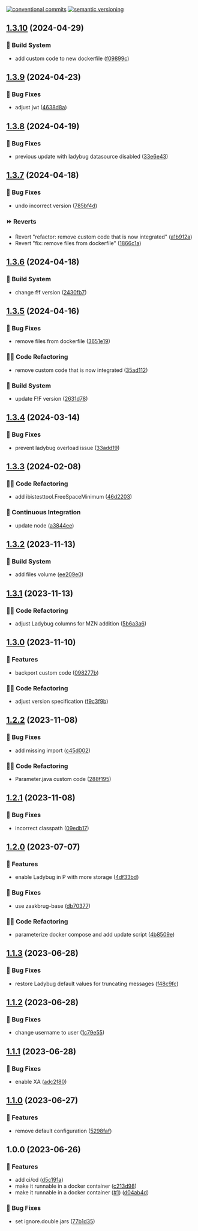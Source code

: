 [![conventional commits](https://img.shields.io/badge/conventional%20commits-1.0.0-yellow.svg)](https://conventionalcommits.org) [![semantic versioning](https://img.shields.io/badge/semantic%20versioning-2.0.0-green.svg)](https://semver.org)

## [1.3.10](https://github.com/wearefrank/het-integratie-platform/compare/v1.3.9...v1.3.10) (2024-04-29)


### 🤖 Build System

* add custom code to new dockerfile ([f09899c](https://github.com/wearefrank/het-integratie-platform/commit/f09899cff7689b9820ded32495030ad036f28e4c))

## [1.3.9](https://github.com/wearefrank/het-integratie-platform/compare/v1.3.8...v1.3.9) (2024-04-23)


### 🐛 Bug Fixes

* adjust jwt ([4638d8a](https://github.com/wearefrank/het-integratie-platform/commit/4638d8a6413959c65e5f4197c9238bae766ad7b7))

## [1.3.8](https://github.com/wearefrank/het-integratie-platform/compare/v1.3.7...v1.3.8) (2024-04-19)


### 🐛 Bug Fixes

* previous update with ladybug datasource disabled ([33e6e43](https://github.com/wearefrank/het-integratie-platform/commit/33e6e435c8df66d1924a2e5af90645e81e696792))

## [1.3.7](https://github.com/wearefrank/het-integratie-platform/compare/v1.3.6...v1.3.7) (2024-04-18)


### 🐛 Bug Fixes

* undo incorrect version ([785bf4d](https://github.com/wearefrank/het-integratie-platform/commit/785bf4d6355a88ea8adf3d13368318898a8e7141))


### ⏩ Reverts

* Revert "refactor: remove custom code that is now integrated" ([a1b912a](https://github.com/wearefrank/het-integratie-platform/commit/a1b912a6aeddf72d89e668c20aabd6344968d798))
* Revert "fix: remove files from dockerfile" ([1866c1a](https://github.com/wearefrank/het-integratie-platform/commit/1866c1a938021438765d191160ef84e33e149a36))

## [1.3.6](https://github.com/wearefrank/het-integratie-platform/compare/v1.3.5...v1.3.6) (2024-04-18)


### 🤖 Build System

* change f!f version ([2430fb7](https://github.com/wearefrank/het-integratie-platform/commit/2430fb7708c359461f1f7a2f04b8fd76c7ee6c2b))

## [1.3.5](https://github.com/wearefrank/het-integratie-platform/compare/v1.3.4...v1.3.5) (2024-04-16)


### 🐛 Bug Fixes

* remove files from dockerfile ([3651e19](https://github.com/wearefrank/het-integratie-platform/commit/3651e19697a911ba28e321a7af6a7cca1022267a))


### 🧑‍💻 Code Refactoring

* remove custom code that is now integrated ([35ad112](https://github.com/wearefrank/het-integratie-platform/commit/35ad112437594a42ddfc33e598353018eb38e562))


### 🤖 Build System

* update F!F version ([2631d78](https://github.com/wearefrank/het-integratie-platform/commit/2631d78d66670e94f572b26911c0afa2944aed5f))

## [1.3.4](https://github.com/wearefrank/het-integratie-platform/compare/v1.3.3...v1.3.4) (2024-03-14)


### 🐛 Bug Fixes

* prevent ladybug overload issue ([33add19](https://github.com/wearefrank/het-integratie-platform/commit/33add195493d5584a789fda37cb70be641244111))

## [1.3.3](https://github.com/wearefrank/het-integratie-platform/compare/v1.3.2...v1.3.3) (2024-02-08)


### 🧑‍💻 Code Refactoring

* add ibistesttool.FreeSpaceMinimum ([46d2203](https://github.com/wearefrank/het-integratie-platform/commit/46d220307afb088e6e38f4dba9c2d8d40f757a0f))


### 🔁 Continuous Integration

* update node ([a3844ee](https://github.com/wearefrank/het-integratie-platform/commit/a3844ee0f8017bf1291db46e2d1dd7ee818b7aa2))

## [1.3.2](https://github.com/wearefrank/het-integratie-platform/compare/v1.3.1...v1.3.2) (2023-11-13)


### 🤖 Build System

* add files volume ([ee209e0](https://github.com/wearefrank/het-integratie-platform/commit/ee209e0d87394d1bd18d7d952072617df6196320))

## [1.3.1](https://github.com/wearefrank/het-integratie-platform/compare/v1.3.0...v1.3.1) (2023-11-13)


### 🧑‍💻 Code Refactoring

* adjust Ladybug columns for MZN addition ([5b6a3a6](https://github.com/wearefrank/het-integratie-platform/commit/5b6a3a6542ddd8a806c5cb347c29228dcd63d9bf))

## [1.3.0](https://github.com/wearefrank/het-integratie-platform/compare/v1.2.2...v1.3.0) (2023-11-10)


### 🍕 Features

* backport custom code ([098277b](https://github.com/wearefrank/het-integratie-platform/commit/098277b1c583f7b8c4d5edada1b56fa6a7115321))


### 🧑‍💻 Code Refactoring

* adjust version specification ([f9c3f9b](https://github.com/wearefrank/het-integratie-platform/commit/f9c3f9ba2183658c6ee701f37218766b0ad4b0d0))

## [1.2.2](https://github.com/wearefrank/het-integratie-platform/compare/v1.2.1...v1.2.2) (2023-11-08)


### 🐛 Bug Fixes

* add missing import ([c45d002](https://github.com/wearefrank/het-integratie-platform/commit/c45d0022022467e34e172f3dcf6a2ed320da893c))


### 🧑‍💻 Code Refactoring

* Parameter.java custom code ([288f195](https://github.com/wearefrank/het-integratie-platform/commit/288f1954fd90798c453fac4fea85b3f1804698f5))

## [1.2.1](https://github.com/wearefrank/het-integratie-platform/compare/v1.2.0...v1.2.1) (2023-11-08)


### 🐛 Bug Fixes

* incorrect classpath ([09edb17](https://github.com/wearefrank/het-integratie-platform/commit/09edb1789471c7a9276572db2a5be7f9b997a125))

## [1.2.0](https://github.com/WeAreFrank/het-integratie-platform/compare/v1.1.3...v1.2.0) (2023-07-07)


### 🍕 Features

* enable Ladybug in P with more storage ([4df33bd](https://github.com/WeAreFrank/het-integratie-platform/commit/4df33bd9be2fc0c2605b4eebe8fe332e7ac56741))


### 🐛 Bug Fixes

* use zaakbrug-base ([db70377](https://github.com/WeAreFrank/het-integratie-platform/commit/db70377abba19ee4ac4a997bb0e32662647c819b))


### 🧑‍💻 Code Refactoring

* parameterize docker compose and add update script ([4b8509e](https://github.com/WeAreFrank/het-integratie-platform/commit/4b8509edf95e3fefd8c2f7cb784f042245905a5d))

## [1.1.3](https://github.com/WeAreFrank/het-integratie-platform/compare/v1.1.2...v1.1.3) (2023-06-28)


### 🐛 Bug Fixes

* restore Ladybug default values for truncating messages ([f48c9fc](https://github.com/WeAreFrank/het-integratie-platform/commit/f48c9fcaddfb8f14eb85bfb704a8d056a994c822))

## [1.1.2](https://github.com/WeAreFrank/het-integratie-platform/compare/v1.1.1...v1.1.2) (2023-06-28)


### 🐛 Bug Fixes

* change username to user ([1c79e55](https://github.com/WeAreFrank/het-integratie-platform/commit/1c79e55b81f4eacb756044145a94275d73df0331))

## [1.1.1](https://github.com/WeAreFrank/het-integratie-platform/compare/v1.1.0...v1.1.1) (2023-06-28)


### 🐛 Bug Fixes

* enable XA ([adc2f80](https://github.com/WeAreFrank/het-integratie-platform/commit/adc2f8006ca7622413b469ee39851bbd022b0a52))

## [1.1.0](https://github.com/WeAreFrank/het-integratie-platform/compare/v1.0.0...v1.1.0) (2023-06-27)


### 🍕 Features

* remove default configuration ([5298faf](https://github.com/WeAreFrank/het-integratie-platform/commit/5298faf27f674f8d5eeedd3d9581a44b8af36cf9))

## 1.0.0 (2023-06-26)


### 🍕 Features

* add ci/cd ([d5c191a](https://github.com/WeAreFrank/het-integratie-platform/commit/d5c191a721ed10b6abb455c9d51c7d7a44924f20))
* make it runnable in a docker container ([c213d98](https://github.com/WeAreFrank/het-integratie-platform/commit/c213d98c5296398ef524b1d215e8803b98541165))
* make it runnable in a docker container ([#1](https://github.com/WeAreFrank/het-integratie-platform/issues/1)) ([d04ab4d](https://github.com/WeAreFrank/het-integratie-platform/commit/d04ab4d76f2a42c11fe480fb24a0b58d84db2cee))


### 🐛 Bug Fixes

* set ignore.double.jars ([77b1d35](https://github.com/WeAreFrank/het-integratie-platform/commit/77b1d3587a3e120beebfc62e15ecf4ae76705558))
